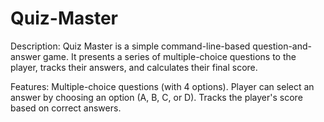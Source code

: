 # Quiz-Master

Description:
Quiz Master is a simple command-line-based question-and-answer game. It presents a series of multiple-choice questions to the player, tracks their answers, and calculates their final score.

Features:
Multiple-choice questions (with 4 options).
Player can select an answer by choosing an option (A, B, C, or D).
Tracks the player's score based on correct answers.
